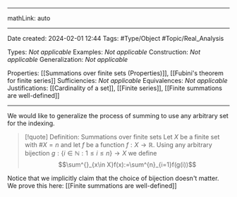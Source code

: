 
---

mathLink: auto

---
Date created: 2024-02-01 12:44
Tags: #Type/Object #Topic/Real_Analysis 

Types: _Not applicable_
Examples: _Not applicable_
Construction: _Not applicable_
Generalization: _Not applicable_

Properties: [[Summations over finite sets (Properties)]], [[Fubini's theorem for finite series]]
Sufficiencies: _Not applicable_
Equivalences: _Not applicable_
Justifications: [[Cardinality of a set]], [[Finite series]], [[Finite summations are well-defined]]

---  

We would like to generalize the process of summing to use any arbitrary set for the indexing.

> [!quote] Definition: Summations over finite sets
> Let $X$ be a finite set with $\# X=n$ and let $f$ be a function $f:X\to\mathbb R$. Using any arbitrary bijection $g:\{ i\in \mathbb N:1\leq i\leq n \}\to X$ we define $$\sum^{}_{x\in X}f(x):=\sum^{n}_{i=1}f(g(i))$$

Notice that we implicitly claim that the choice of bijection doesn't matter. We prove this here: [[Finite summations are well-defined]]


